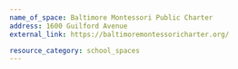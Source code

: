 ```yaml
---
name_of_space: Baltimore Montessori Public Charter
address: 1600 Guilford Avenue
external_link: https://baltimoremontessoricharter.org/

resource_category: school_spaces
---
```

